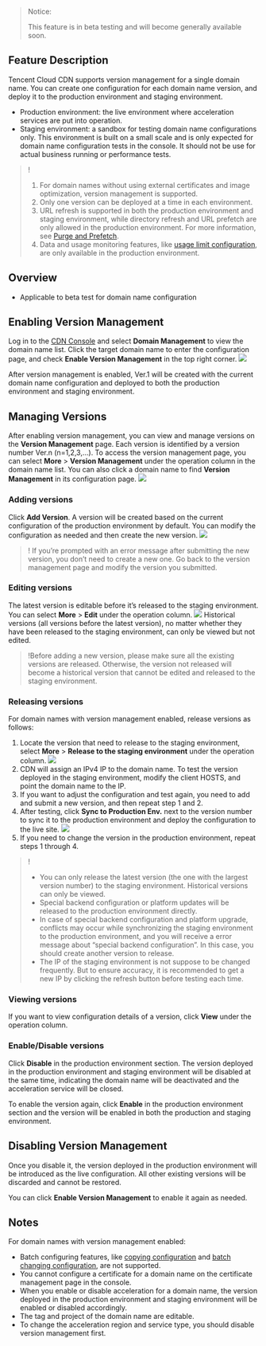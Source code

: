 


<blockquote class="d-mod-alarm">
<div class="d-mod-title d-alarm-title">
<i class="d-icon-alarm"></i>Notice:
</div>
<p></p>This feature is in beta testing and will become generally available soon.</p>
</blockquote>


## Feature Description

Tencent Cloud CDN supports version management for a single domain name. You can create one configuration for each domain name version, and deploy it to the production environment and staging environment.

- Production environment: the live environment where acceleration services are put into operation.
- Staging environment: a sandbox for testing domain name configurations only. This environment is built on a small scale and is only expected for domain name configuration tests in the console. It should not be use for actual business running or performance tests.

>!
>1. For domain names without using external certificates and image optimization, version management is supported.
>2. Only one version can be deployed at a time in each environment.
>3. URL refresh is supported in both the production environment and staging environment, while directory refresh and URL prefetch are only allowed in the production environment. For more information, see [Purge and Prefetch](https://intl.cloud.tencent.com/document/product/228/33982).
>4. Data and usage monitoring features, like [usage limit configuration](https://intl.cloud.tencent.com/document/product/228/7541), are only available in the production environment.


## Overview

- Applicable to beta test for domain name configuration



[](id:open)
## Enabling Version Management

Log in to the [CDN Console](https://console.cloud.tencent.com/cdn) and select **Domain Management** to view the domain name list. Click the target domain name to enter the configuration page, and check **Enable Version Management** in the top right corner.
![](https://main.qcloudimg.com/raw/52d05f1d49c1143e572d5bd2ff7cb88c.png)

After version management is enabled, Ver.1 will be created with the current domain name configuration and deployed to both the production environment and staging environment.

## Managing Versions

After enabling version management, you can view and manage versions on the **Version Management** page. Each version is identified by a version number Ver.n (n=1,2,3,...).
To access the version management page, you can select **More** > **Version Management** under the operation column in the domain name list. You can also click a domain name to find **Version Management** in its configuration page.
![](https://main.qcloudimg.com/raw/6d74d6b53b75ef97a63926718f50cda4.png)



### Adding versions
Click **Add Version**. A version will be created based on the current configuration of the production environment by default. You can modify the configuration as needed and then create the new version.
![](https://main.qcloudimg.com/raw/7d6277fad76dd1391f9be965c4c99df0.png)

>! If you’re prompted with an error message after submitting the new version, you don’t need to create a new one. Go back to the version management page and modify the version you submitted.

### Editing versions

The latest version is editable before it’s released to the staging environment. You can select **More** > **Edit** under the operation column.
![](https://main.qcloudimg.com/raw/ccd2e75a24c5076c0a624b5cd8cbbecb.png)
Historical versions (all versions before the latest version), no matter whether they have been released to the staging environment, can only be viewed but not edited.

>!Before adding a new version, please make sure all the existing versions are released. Otherwise, the version not released will become a historical version that cannot be edited and released to the staging environment.


### Releasing versions

For domain names with version management enabled, release versions as follows:

1. Locate the version that need to release to the staging environment, select **More** > **Release to the staging environment** under the operation column.
![](https://main.qcloudimg.com/raw/13b8f5a168719c31c2c1b03b532933a9.png)
2. CDN will assign an IPv4 IP to the domain name. To test the version deployed in the staging environment, modify the client HOSTS, and point the domain name to the IP.
3. If you want to adjust the configuration and test again, you need to add and submit a new version, and then repeat step 1 and 2.
4. After testing, click **Sync to Production Env.** next to the version number to sync it to the production environment and deploy the configuration to the live site.
![](https://main.qcloudimg.com/raw/89b2d937dcba03f68c62a2aad60b9f6f.png)
5. If you need to change the version in the production environment, repeat steps 1 through 4.

>!
>- You can only release the latest version (the one with the largest version number) to the staging environment. Historical versions can only be viewed.
>- Special backend configuration or platform updates will be released to the production environment directly.
>- In case of special backend configuration and platform upgrade, conflicts may occur while synchronizing the staging environment to the production environment, and you will receive a error message about “special backend configuration”. In this case, you should create another version to release.
>- The IP of the staging environment is not suppose to be changed frequently. But to ensure accuracy, it is recommended to get a new IP by clicking the refresh button before testing each time.



### Viewing versions

If you want to view configuration details of a version, click **View** under the operation column.


### Enable/Disable versions
Click **Disable** in the production environment section. The version deployed in the production environment and staging environment will be disabled at the same time, indicating the domain name will be deactivated and the acceleration service will be closed.

To enable the version again, click **Enable** in the production environment section and the version will be enabled in both the production and staging environment.

## Disabling Version Management

Once you disable it, the version deployed in the production environment will be introduced as the live configuration. All other existing versions will be discarded and cannot be restored.

You can click **Enable Version Management** to enable it again as needed.


## Notes

For domain names with version management enabled:
- Batch configuring features, like [copying configuration](https://intl.cloud.tencent.com/document/product/228/38936) and [batch changing configuration](https://intl.cloud.tencent.com/document/product/228/39911), are not supported.
- You cannot configure a certificate for a domain name on the certificate management page in the console.
- When you enable or disable acceleration for a domain name, the version deployed in the production environment and staging environment will be enabled or disabled accordingly.
- The tag and project of the domain name are editable.
- To change the acceleration region and service type, you should disable version management first. 
